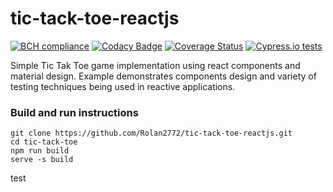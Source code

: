 # tic-tack-toe-reactjs
[![BCH compliance](https://bettercodehub.com/edge/badge/Rolan2772/tic-tack-toe-reactjs?branch=master)](https://bettercodehub.com/)
[![Codacy Badge](https://api.codacy.com/project/badge/Grade/89d441256ea4459ea22cfaf7a656fcd6)](https://app.codacy.com/app/rolan.burykin/tic-tack-toe-reactjs?utm_source=github.com&utm_medium=referral&utm_content=Rolan2772/tic-tack-toe-reactjs&utm_campaign=Badge_Grade_Dashboard)
[![Coverage Status](https://coveralls.io/repos/github/Rolan2772/tic-tack-toe-reactjs/badge.svg?branch=master)](https://coveralls.io/github/Rolan2772/tic-tack-toe-reactjs?branch=master)
[![Cypress.io tests](https://img.shields.io/badge/cypress.io-tests-green.svg?style=flat-square)](https://dashboard.cypress.io/#/projects/rh1vmj/runs)


Simple Tic Tak Toe game implementation using react components and material design. Example demonstrates components design and variety of testing techniques being used in reactive applications.

### Build and run instructions
```
git clone https://github.com/Rolan2772/tic-tack-toe-reactjs.git
cd tic-tack-toe
npm run build
serve -s build
```

test
